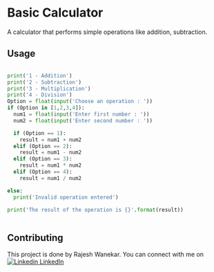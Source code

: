 # Basic Calculator

A calculator that performs simple operations like addition, subtraction.

## Usage

```python

print('1 - Addition')
print('2 - Subtraction')
print('3 - Multiplication')
print('4 - Division')
Option = float(input('Choose an operation : '))
if (Option in [1,2,3,4]):
  num1 = float(input('Enter first number : '))
  num2 = float(input('Enter second number : '))

  if (Option == 1):
    result = num1 + num2
  elif (Option == 2):
    result = num1 - num2
  elif (Option == 3):
    result = num1 * num2
  elif (Option == 4):
    result = num1 / num2 

else:
  print('Invalid operation entered')

print('The result of the operation is {}'.format(result)) 
                                                          
```

## Contributing
This project is done by Rajesh Wanekar.
You can connect with me on [![Linkedin](https://i.sstatic.net/gVE0j.png) LinkedIn](https://www.linkedin.com/in/rajesh-wanekar-342288320/)
